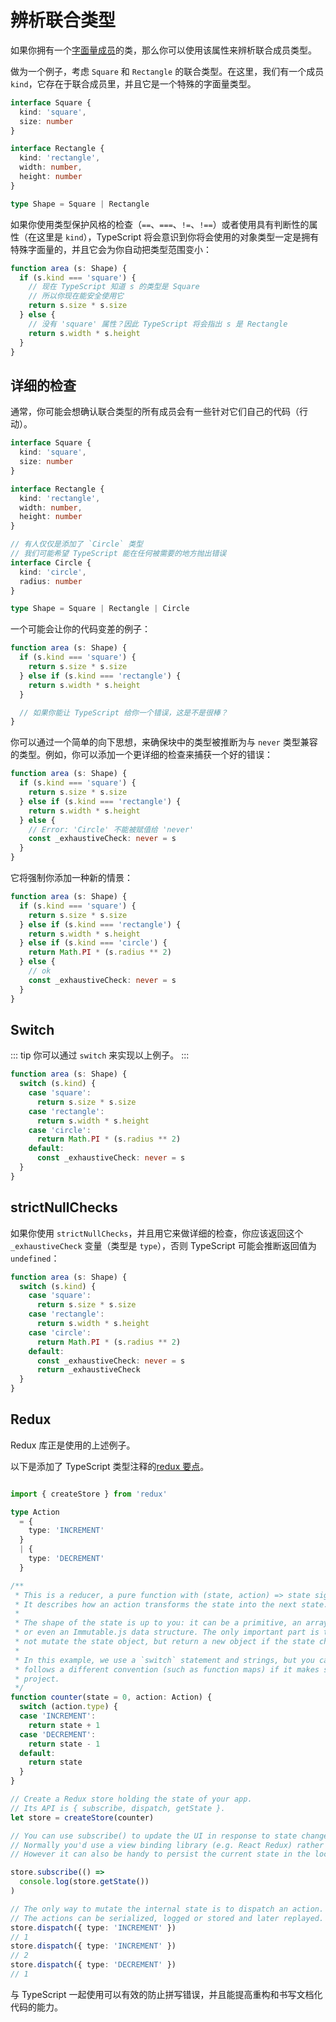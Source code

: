 # 辨析联合类型

如果你拥有一个[字面量成员]('./literals.md')的类，那么你可以使用该属性来辨析联合成员类型。

做为一个例子，考虑 `Square` 和 `Rectangle` 的联合类型。在这里，我们有一个成员 `kind`，它存在于联合成员里，并且它是一个特殊的字面量类型。

```ts
interface Square {
  kind: 'square',
  size: number
}

interface Rectangle {
  kind: 'rectangle',
  width: number,
  height: number
}

type Shape = Square | Rectangle
```

如果你使用类型保护风格的检查（`==`、`===`、`!=`、`!==`）或者使用具有判断性的属性（在这里是 `kind`），TypeScript 将会意识到你将会使用的对象类型一定是拥有特殊字面量的，并且它会为你自动把类型范围变小：

```ts
function area (s: Shape) {
  if (s.kind === 'square') {
    // 现在 TypeScript 知道 s 的类型是 Square
    // 所以你现在能安全使用它
    return s.size * s.size
  } else {
    // 没有 'square' 属性？因此 TypeScript 将会指出 s 是 Rectangle
    return s.width * s.height
  }
}
```

## 详细的检查

通常，你可能会想确认联合类型的所有成员会有一些针对它们自己的代码（行动）。

```ts
interface Square {
  kind: 'square',
  size: number
}

interface Rectangle {
  kind: 'rectangle',
  width: number,
  height: number
}

// 有人仅仅是添加了 `Circle` 类型
// 我们可能希望 TypeScript 能在任何被需要的地方抛出错误
interface Circle {
  kind: 'circle',
  radius: number
}

type Shape = Square | Rectangle | Circle
```

一个可能会让你的代码变差的例子：

```ts
function area (s: Shape) {
  if (s.kind === 'square') {
    return s.size * s.size
  } else if (s.kind === 'rectangle') {
    return s.width * s.height
  }

  // 如果你能让 TypeScript 给你一个错误，这是不是很棒？
}
```

你可以通过一个简单的向下思想，来确保块中的类型被推断为与 `never` 类型兼容的类型。例如，你可以添加一个更详细的检查来捕获一个好的错误：

```ts
function area (s: Shape) {
  if (s.kind === 'square') {
    return s.size * s.size
  } else if (s.kind === 'rectangle') {
    return s.width * s.height
  } else {
    // Error: 'Circle' 不能被赋值给 'never'
    const _exhaustiveCheck: never = s
  }
}
```

它将强制你添加一种新的情景：

```ts
function area (s: Shape) {
  if (s.kind === 'square') {
    return s.size * s.size
  } else if (s.kind === 'rectangle') {
    return s.width * s.height
  } else if (s.kind === 'circle') {
    return Math.PI * (s.radius ** 2)
  } else {
    // ok
    const _exhaustiveCheck: never = s
  }
}
```

## Switch

::: tip
你可以通过 `switch` 来实现以上例子。
:::

```ts
function area (s: Shape) {
  switch (s.kind) {
    case 'square':
      return s.size * s.size
    case 'rectangle':
      return s.width * s.height
    case 'circle':
      return Math.PI * (s.radius ** 2)
    default:
      const _exhaustiveCheck: never = s
  }
}
```

## strictNullChecks

如果你使用 `strictNullChecks`，并且用它来做详细的检查，你应该返回这个 `_exhaustiveCheck` 变量（类型是 `type`），否则 TypeScript 可能会推断返回值为 `undefined`：

```ts
function area (s: Shape) {
  switch (s.kind) {
    case 'square':
      return s.size * s.size
    case 'rectangle':
      return s.width * s.height
    case 'circle':
      return Math.PI * (s.radius ** 2)
    default:
      const _exhaustiveCheck: never = s
      return _exhaustiveCheck
  }
}
```

## Redux

Redux 库正是使用的上述例子。

以下是添加了 TypeScript 类型注释的[redux 要点](https://github.com/reduxjs/redux#the-gist)。

```ts

import { createStore } from 'redux'

type Action
  = {
    type: 'INCREMENT'
  }
  | {
    type: 'DECREMENT'
  }

/**
 * This is a reducer, a pure function with (state, action) => state signature.
 * It describes how an action transforms the state into the next state.
 *
 * The shape of the state is up to you: it can be a primitive, an array, an object,
 * or even an Immutable.js data structure. The only important part is that you should
 * not mutate the state object, but return a new object if the state changes.
 *
 * In this example, we use a `switch` statement and strings, but you can use a helper that
 * follows a different convention (such as function maps) if it makes sense for your
 * project.
 */
function counter(state = 0, action: Action) {
  switch (action.type) {
  case 'INCREMENT':
    return state + 1
  case 'DECREMENT':
    return state - 1
  default:
    return state
  }
}

// Create a Redux store holding the state of your app.
// Its API is { subscribe, dispatch, getState }.
let store = createStore(counter)

// You can use subscribe() to update the UI in response to state changes.
// Normally you'd use a view binding library (e.g. React Redux) rather than subscribe() directly.
// However it can also be handy to persist the current state in the localStorage.

store.subscribe(() =>
  console.log(store.getState())
)

// The only way to mutate the internal state is to dispatch an action.
// The actions can be serialized, logged or stored and later replayed.
store.dispatch({ type: 'INCREMENT' })
// 1
store.dispatch({ type: 'INCREMENT' })
// 2
store.dispatch({ type: 'DECREMENT' })
// 1
```

与 TypeScript 一起使用可以有效的防止拼写错误，并且能提高重构和书写文档化代码的能力。